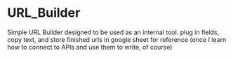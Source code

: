 # URL_Builder
Simple URL Builder designed to be used as an internal tool. plug in fields, copy text, and store finished urls in google sheet for reference (once I learn how to connect to APIs and use them to write, of course)
